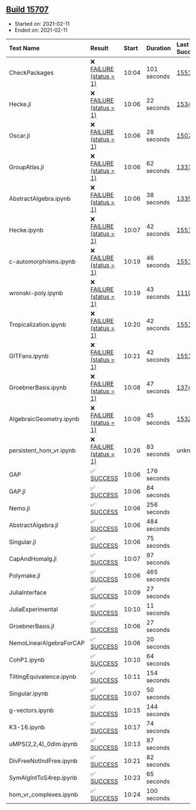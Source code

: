 ## [Build 15707](https://oscarci.mathematik.uni-kl.de/job/oscar/15707/)

* Started on: 2021-02-11
* Ended on: 2021-02-11

| Test Name    | Result | Start | Duration | Last Success | First Failure |
|:-------------|:-------|:------|:---------|:-------------|:--------------|
| CheckPackages | ❌ [FAILURE (status = 1)](https://oscarci.mathematik.uni-kl.de/job/oscar/15707/artifact/logs/build-15707/CheckPackages.log) | 10:04 | 101 seconds | [15514](https://oscarci.mathematik.uni-kl.de/job/oscar/15514/) | [15515](https://oscarci.mathematik.uni-kl.de/job/oscar/15515/) |
| Hecke.jl | ❌ [FAILURE (status = 1)](https://oscarci.mathematik.uni-kl.de/job/oscar/15707/artifact/logs/build-15707/Hecke.jl.log) | 10:06 | 22 seconds | [15344](https://oscarci.mathematik.uni-kl.de/job/oscar/15344/) | [15348](https://oscarci.mathematik.uni-kl.de/job/oscar/15348/) |
| Oscar.jl | ❌ [FAILURE (status = 1)](https://oscarci.mathematik.uni-kl.de/job/oscar/15707/artifact/logs/build-15707/Oscar.jl.log) | 10:06 | 28 seconds | [15079](https://oscarci.mathematik.uni-kl.de/job/oscar/15079/) | [15080](https://oscarci.mathematik.uni-kl.de/job/oscar/15080/) |
| GroupAtlas.jl | ❌ [FAILURE (status = 1)](https://oscarci.mathematik.uni-kl.de/job/oscar/15707/artifact/logs/build-15707/GroupAtlas.jl.log) | 10:06 | 62 seconds | [13311](https://oscarci.mathematik.uni-kl.de/job/oscar/13311/) | [13312](https://oscarci.mathematik.uni-kl.de/job/oscar/13312/) |
| AbstractAlgebra.ipynb | ❌ [FAILURE (status = 1)](https://oscarci.mathematik.uni-kl.de/job/oscar/15707/artifact/logs/build-15707/AbstractAlgebra.ipynb.log) | 10:06 | 38 seconds | [13355](https://oscarci.mathematik.uni-kl.de/job/oscar/13355/) | [13356](https://oscarci.mathematik.uni-kl.de/job/oscar/13356/) |
| Hecke.ipynb | ❌ [FAILURE (status = 1)](https://oscarci.mathematik.uni-kl.de/job/oscar/15707/artifact/logs/build-15707/Hecke.ipynb.log) | 10:07 | 42 seconds | [15514](https://oscarci.mathematik.uni-kl.de/job/oscar/15514/) | [15515](https://oscarci.mathematik.uni-kl.de/job/oscar/15515/) |
| c-automorphisms.ipynb | ❌ [FAILURE (status = 1)](https://oscarci.mathematik.uni-kl.de/job/oscar/15707/artifact/logs/build-15707/c-automorphisms.ipynb.log) | 10:19 | 46 seconds | [15514](https://oscarci.mathematik.uni-kl.de/job/oscar/15514/) | [15515](https://oscarci.mathematik.uni-kl.de/job/oscar/15515/) |
| wronski-poly.ipynb | ❌ [FAILURE (status = 1)](https://oscarci.mathematik.uni-kl.de/job/oscar/15707/artifact/logs/build-15707/wronski-poly.ipynb.log) | 10:19 | 43 seconds | [11192](https://oscarci.mathematik.uni-kl.de/job/oscar/11192/) | [11193](https://oscarci.mathematik.uni-kl.de/job/oscar/11193/) |
| Tropicalization.ipynb | ❌ [FAILURE (status = 1)](https://oscarci.mathematik.uni-kl.de/job/oscar/15707/artifact/logs/build-15707/Tropicalization.ipynb.log) | 10:20 | 42 seconds | [15514](https://oscarci.mathematik.uni-kl.de/job/oscar/15514/) | [15515](https://oscarci.mathematik.uni-kl.de/job/oscar/15515/) |
| GITFans.ipynb | ❌ [FAILURE (status = 1)](https://oscarci.mathematik.uni-kl.de/job/oscar/15707/artifact/logs/build-15707/GITFans.ipynb.log) | 10:21 | 42 seconds | [15514](https://oscarci.mathematik.uni-kl.de/job/oscar/15514/) | [15515](https://oscarci.mathematik.uni-kl.de/job/oscar/15515/) |
| GroebnerBasis.ipynb | ❌ [FAILURE (status = 1)](https://oscarci.mathematik.uni-kl.de/job/oscar/15707/artifact/logs/build-15707/GroebnerBasis.ipynb.log) | 10:08 | 47 seconds | [13748](https://oscarci.mathematik.uni-kl.de/job/oscar/13748/) | [13749](https://oscarci.mathematik.uni-kl.de/job/oscar/13749/) |
| AlgebraicGeometry.ipynb | ❌ [FAILURE (status = 1)](https://oscarci.mathematik.uni-kl.de/job/oscar/15707/artifact/logs/build-15707/AlgebraicGeometry.ipynb.log) | 10:09 | 45 seconds | [15322](https://oscarci.mathematik.uni-kl.de/job/oscar/15322/) | [15323](https://oscarci.mathematik.uni-kl.de/job/oscar/15323/) |
| persistent_hom_vr.ipynb | ❌ [FAILURE (status = 1)](https://oscarci.mathematik.uni-kl.de/job/oscar/15707/artifact/logs/build-15707/persistent_hom_vr.ipynb.log) | 10:26 | 83 seconds | unknown | unknown |
| GAP | ✅ [SUCCESS](https://oscarci.mathematik.uni-kl.de/job/oscar/15707/artifact/logs/build-15707/GAP.log) | 10:06 | 176 seconds |  |  |
| GAP.jl | ✅ [SUCCESS](https://oscarci.mathematik.uni-kl.de/job/oscar/15707/artifact/logs/build-15707/GAP.jl.log) | 10:06 | 84 seconds |  |  |
| Nemo.jl | ✅ [SUCCESS](https://oscarci.mathematik.uni-kl.de/job/oscar/15707/artifact/logs/build-15707/Nemo.jl.log) | 10:06 | 256 seconds |  |  |
| AbstractAlgebra.jl | ✅ [SUCCESS](https://oscarci.mathematik.uni-kl.de/job/oscar/15707/artifact/logs/build-15707/AbstractAlgebra.jl.log) | 10:06 | 484 seconds |  |  |
| Singular.jl | ✅ [SUCCESS](https://oscarci.mathematik.uni-kl.de/job/oscar/15707/artifact/logs/build-15707/Singular.jl.log) | 10:06 | 75 seconds |  |  |
| CapAndHomalg.jl | ✅ [SUCCESS](https://oscarci.mathematik.uni-kl.de/job/oscar/15707/artifact/logs/build-15707/CapAndHomalg.jl.log) | 10:07 | 97 seconds |  |  |
| Polymake.jl | ✅ [SUCCESS](https://oscarci.mathematik.uni-kl.de/job/oscar/15707/artifact/logs/build-15707/Polymake.jl.log) | 10:06 | 465 seconds |  |  |
| JuliaInterface | ✅ [SUCCESS](https://oscarci.mathematik.uni-kl.de/job/oscar/15707/artifact/logs/build-15707/JuliaInterface.log) | 10:09 | 27 seconds |  |  |
| JuliaExperimental | ✅ [SUCCESS](https://oscarci.mathematik.uni-kl.de/job/oscar/15707/artifact/logs/build-15707/JuliaExperimental.log) | 10:10 | 11 seconds |  |  |
| GroebnerBasis.jl | ✅ [SUCCESS](https://oscarci.mathematik.uni-kl.de/job/oscar/15707/artifact/logs/build-15707/GroebnerBasis.jl.log) | 10:06 | 27 seconds |  |  |
| NemoLinearAlgebraForCAP | ✅ [SUCCESS](https://oscarci.mathematik.uni-kl.de/job/oscar/15707/artifact/logs/build-15707/NemoLinearAlgebraForCAP.log) | 10:06 | 20 seconds |  |  |
| CohP1.ipynb | ✅ [SUCCESS](https://oscarci.mathematik.uni-kl.de/job/oscar/15707/artifact/logs/build-15707/CohP1.ipynb.log) | 10:10 | 64 seconds |  |  |
| TiltingEquivalence.ipynb | ✅ [SUCCESS](https://oscarci.mathematik.uni-kl.de/job/oscar/15707/artifact/logs/build-15707/TiltingEquivalence.ipynb.log) | 10:11 | 154 seconds |  |  |
| Singular.ipynb | ✅ [SUCCESS](https://oscarci.mathematik.uni-kl.de/job/oscar/15707/artifact/logs/build-15707/Singular.ipynb.log) | 10:07 | 50 seconds |  |  |
| g-vectors.ipynb | ✅ [SUCCESS](https://oscarci.mathematik.uni-kl.de/job/oscar/15707/artifact/logs/build-15707/g-vectors.ipynb.log) | 10:15 | 144 seconds |  |  |
| K3-16.ipynb | ✅ [SUCCESS](https://oscarci.mathematik.uni-kl.de/job/oscar/15707/artifact/logs/build-15707/K3-16.ipynb.log) | 10:17 | 74 seconds |  |  |
| uMPS(2,2,4)_0dim.ipynb | ✅ [SUCCESS](https://oscarci.mathematik.uni-kl.de/job/oscar/15707/artifact/logs/build-15707/uMPS-2-2-4-_0dim.ipynb.log) | 10:13 | 87 seconds |  |  |
| DivFreeNotIndFree.ipynb | ✅ [SUCCESS](https://oscarci.mathematik.uni-kl.de/job/oscar/15707/artifact/logs/build-15707/DivFreeNotIndFree.ipynb.log) | 10:21 | 82 seconds |  |  |
| SymAlgIntToS4rep.ipynb | ✅ [SUCCESS](https://oscarci.mathematik.uni-kl.de/job/oscar/15707/artifact/logs/build-15707/SymAlgIntToS4rep.ipynb.log) | 10:23 | 65 seconds |  |  |
| hom_vr_complexes.ipynb | ✅ [SUCCESS](https://oscarci.mathematik.uni-kl.de/job/oscar/15707/artifact/logs/build-15707/hom_vr_complexes.ipynb.log) | 10:24 | 100 seconds |  |  |
